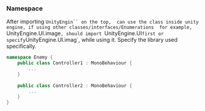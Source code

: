 ### Namespace

After importing `UnityEngin`` on the top,  can use the class inside unity engine, if using other classes/interfaces/Enumerations 
for example, `UnityEngine.UI.image`, should import `UnityEngine.UI` first or specify `UnityEngine.UI.imag`, while using it. 
Specify the library used specifically.

```cs
namespace Enemy {
    public class Controller1 : MonoBehaviour {
        ...
    }
    
    public class Controller2 : MonoBehaviour {
        ...
    }
}

```
